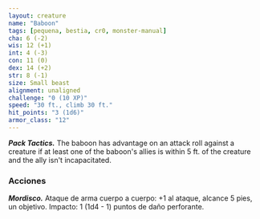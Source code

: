 ```yaml
---
layout: creature
name: "Baboon"
tags: [pequena, bestia, cr0, monster-manual]
cha: 6 (-2)
wis: 12 (+1)
int: 4 (-3)
con: 11 (0)
dex: 14 (+2)
str: 8 (-1)
size: Small beast
alignment: unaligned
challenge: "0 (10 XP)"
speed: "30 ft., climb 30 ft."
hit_points: "3 (1d6)"
armor_class: "12"
---
```


***Pack Tactics.*** The baboon has advantage on an attack roll against a creature if at least one of the baboon's allies is within 5 ft. of the creature and the ally isn't incapacitated.

### Acciones

***Mordisco.*** Ataque de arma cuerpo a cuerpo: +1 al ataque, alcance 5 pies, un objetivo. Impacto: 1 (1d4 - 1) puntos de daño perforante.